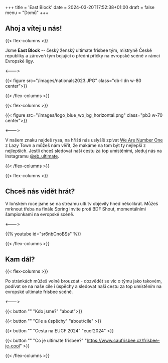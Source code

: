 +++
title = 'East Block'
date = 2024-03-20T17:52:38+01:00
draft = false
menu = "Domů"
+++

## Ahoj a vítej u nás!

{{< flex-columns >}}

Jsme **East Block** -- český ženský ultimate frisbee tým, mistryně České republiky a zároveň tým bojující o přední příčky na evropské scéně v rámci Evropské ligy.

<--->

{{< figure src="/images/nationals2023.JPG" class="db-l dn w-80 center">}}

{{< /flex-columns >}}

{{< flex-columns >}}

{{< figure src="/images/logo_blue_wo_bg_horizontal.png" class="pb3 w-70 center">}}

<--->

V našem znaku najdeš rysa, na hřišti nás uslyšíš zpívat [We Are Number One](https://www.youtube.com/watch?v=PfYnvDL0Qcw) z Lazy Town a můžeš nám věřit, že makáme na tom být ty nejlepší z nejlepších. Jestli chceš sledovat naši cestu za top umístěními, sleduj nás na Instagramu [@eb_ultimate](www.instagram.com/eb_ultimate).


{{< /flex-columns >}}

{{< flex-columns >}}


## Chceš nás vidět hrát?

V loňském roce jsme se na streamu ulti.tv objevily hned několikrát. Můžeš mrknout třeba na finále Spring Invite proti BDF Shout, momentálními šampionkami na evropské scéně.

<--->
    
{{% youtube id="sr6nbCnoBSs" %}}

{{< /flex-columns >}}

##  Kam dál?

{{< flex-columns >}}

Po stránkách můžeš volně brouzdat - dozvědět se víc o týmu jako takovém, podívat se na naše cíle i úspěchy a sledovat naši cestu za top umístěním na evropské ultimate frisbee scéně.

<--->

{{< button "" "Kdo jsme?" "about">}}

{{< button "" "Cíle a úspěchy" "about/cile" >}}

{{< button "" "Cesta na EUCF 2024" "eucf2024" >}}

{{< button "" "Co je ultimate frisbee?" "https://www.caufrisbee.cz/frisbee-je-cool" >}}

<!-- {{< button "" "Chci se stát sponzorem" "contact/#chceš-se-stát-sponzorem" >}} -->

<!-- {{< button "" "Chci se přidat k týmu" "contact/#chceš-se-k-nám-přidat" >}} -->

{{< /flex-columns >}}
